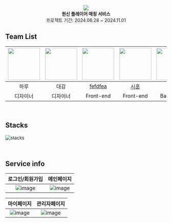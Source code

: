 <div align="center">
 <img src="https://github.com/user-attachments/assets/af33af76-9e7f-4928-ab18-06fe324ca505">
 <br>
<b>원신 플레이어 매칭 서비스</b><br>
 프로젝트 기간: 2024.06.28 ~ 2024.11.01
</div>

## Team List
|<img src="https://github.com/user-attachments/assets/19d33852-035f-45fb-8f83-5462111ca1e6" width="100" height="100">|<img src="https://github.com/user-attachments/assets/eb100113-4432-46a2-8ce3-bb9d7ae3bc9b" width="100" height="100">|<img src="https://avatars.githubusercontent.com/u/46808357?v=4" width="100" height="100">|<img src="https://avatars.githubusercontent.com/u/111095268?v=4" width="100" height="100">|<img src="https://avatars.githubusercontent.com/u/35491206?v=4" width="100" height="100">|<img src="https://avatars.githubusercontent.com/u/77485397?v=4" width="100" height="100">|
|:---:|:---:|:---:|:---:|:---:|:---:|
|하루|대감|[fefdfea](https://github.com/fefdfea1)|[시훈](https://github.com/lee-sihun)|[배로](https://github.com/BaeRoNuI)|[Wicked](https://github.com/Preasim)|
|디자이너|디자이너|Front-end|Front-end|Back-end|Back-end|

<br>

## Stacks

![stacks](https://github.com/user-attachments/assets/972a92d8-3a79-432e-9cda-c6da89771275)

<br>

## Service info

|로그인/회원가입|메인페이지|
|:---:|:---:|
|![image](https://github.com/user-attachments/assets/3b69baee-80cf-4231-9ea3-d249403cdafb)|![image](https://github.com/user-attachments/assets/469b06fb-f470-4696-938e-986038cf0579)|

|마이페이지|관리자페이지|
|:---:|:---:|
|![image](https://github.com/user-attachments/assets/db767882-4fb5-43a5-b5c0-4ae7868a5a9c)|![image](https://github.com/user-attachments/assets/cde419a6-d5ae-4125-88c5-995822439a06)|
